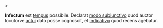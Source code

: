 <!-- markdownlint-disable MD041 -->>
**Infectum** est [tempus](tempus.md) possibile. Declarat [modo subiunctivo](indicativus.md) quod auctor locutorve [actui](actus.md) dato posse cognoscit, et [indicativo](indicativus.md) quod recens agebatur.
